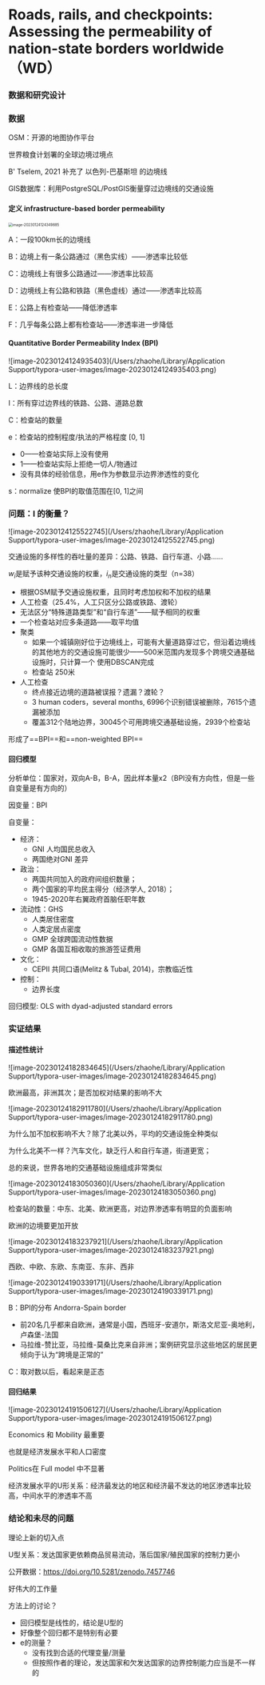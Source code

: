 # Roads, rails, and checkpoints: Assessing the permeability of nation-state borders worldwide（WD）

### 数据和研究设计

### 数据

OSM：开源的地图协作平台

世界粮食计划署的全球边境过境点

B' Tselem, 2021 补充了 以色列-巴基斯坦 的边境线



GIS数据库：利用PostgreSQL/PostGIS衡量穿过边境线的交通设施

#### 定义 infrastructure-based border permeability

<img src="/Users/zhaohe/Library/Application Support/typora-user-images/image-20230124124349885.png" alt="image-20230124124349885" style="zoom:50%;" />

A：一段100km长的边境线

B：边境上有一条公路通过（黑色实线）——渗透率比较低

C：边境线上有很多公路通过——渗透率比较高

D：边境线上有公路和铁路（黑色虚线）通过——渗透率比较高

E：公路上有检查站——降低渗透率

F：几乎每条公路上都有检查站——渗透率进一步降低

#### Quantitative Border Permeability Index (BPI)

![image-20230124124935403](/Users/zhaohe/Library/Application Support/typora-user-images/image-20230124124935403.png)

L：边界线的总长度

I：所有穿过边界线的铁路、公路、道路总数

C：检查站的数量

e：检查站的控制程度/执法的严格程度 [0, 1]

- 0——检查站实际上没有使用
- 1——检查站实际上拒绝一切人/物通过
- 没有具体的经验信息，用e作为参数显示边界渗透性的变化

s：normalize 使BPI的取值范围在[0, 1]之间

### 问题：I 的衡量？

![image-20230124125522745](/Users/zhaohe/Library/Application Support/typora-user-images/image-20230124125522745.png)

交通设施的多样性的吞吐量的差异：公路、铁路、自行车道、小路……

$w_i$是赋予该种交通设施的权重，$i_n$是交通设施的类型（n=38）

- 根据OSM赋予交通设施权重，且同时考虑加权和不加权的结果
- 人工检查（25.4%，人工只区分公路或铁路、渡轮）
- 无法区分“特殊道路类型”和“自行车道”——赋予相同的权重
- 一个检查站对应多条道路——取平均值
- 聚类
	- 如果一个城镇刚好位于边境线上，可能有大量道路穿过它，但沿着边境线的其他地方的交通设施可能很少——500米范围内发现多个跨境交通基础设施时，只计算一个 使用DBSCAN完成
	- 检查站 250米
- 人工检查
	- 终点接近边境的道路被误报？遗漏？渡轮？
	- 3 human coders，several months, 6996个识别错误被删除，7615个遗漏被添加
	- 覆盖312个陆地边界，30045个可用跨境交通基础设施，2939个检查站

形成了==BPI==和==non-weighted BPI==

#### 回归模型

分析单位：国家对，双向A-B，B-A，因此样本量x2（BPI没有方向性，但是一些自变量是有方向的）

因变量：BPI

自变量：

- 经济：
	- GNI 人均国民总收入
	- 两国绝对GNI 差异
- 政治：
	- 两国共同加入的政府间组织数量；
	- 两个国家的平均民主得分（经济学人, 2018）；
	- 1945-2020年右翼政府首脑任职年数
- 流动性：GHS
	- 人类居住密度
	- 人类定居点密度
	- GMP 全球跨国流动性数据
	- GMP 各国互相收取的旅游签证费用
- 文化：
	- CEPII 共同口语(Melitz & Tubal, 2014)，宗教临近性
- 控制：
	- 边界长度

回归模型: OLS with dyad-adjusted standard errors

### 实证结果

#### 描述性统计

![image-20230124182834645](/Users/zhaohe/Library/Application Support/typora-user-images/image-20230124182834645.png)

欧洲最高，非洲其次；是否加权对结果的影响不大

![image-20230124182911780](/Users/zhaohe/Library/Application Support/typora-user-images/image-20230124182911780.png)

为什么加不加权影响不大？除了北美以外，平均的交通设施全种类似

为什么北美不一样？汽车文化，缺乏行人和自行车道，街道更宽；

总的来说，世界各地的交通基础设施组成非常类似

![image-20230124183050360](/Users/zhaohe/Library/Application Support/typora-user-images/image-20230124183050360.png)

检查站的数量：中东、北美、欧洲更高，对边界渗透率有明显的负面影响

欧洲的边境要更加开放

![image-20230124183237921](/Users/zhaohe/Library/Application Support/typora-user-images/image-20230124183237921.png)

西欧、中欧、东欧、东南亚、东非、西非

![image-20230124190339171](/Users/zhaohe/Library/Application Support/typora-user-images/image-20230124190339171.png)

B：BPI的分布 Andorra-Spain border

- 前20名几乎都来自欧洲，通常是小国，西班牙-安道尔，斯洛文尼亚-奥地利，卢森堡-法国
- 马拉维-赞比亚，马拉维-莫桑比克来自非洲；案例研究显示这些地区的居民更倾向于认为“跨境是正常的”

C：取对数以后，看起来是正态

#### 回归结果

![image-20230124191506127](/Users/zhaohe/Library/Application Support/typora-user-images/image-20230124191506127.png)

Economics 和 Mobility 最重要

也就是经济发展水平和人口密度

Politics在 Full model 中不显著



经济发展水平的U形关系：经济最发达的地区和经济最不发达的地区渗透率比较高，中间水平的渗透率不高



### 结论和未尽的问题

理论上新的切入点

U型关系：发达国家更依赖商品贸易流动，落后国家/殖民国家的控制力更小

公开数据：https://doi.org/10.5281/zenodo.7457746



好伟大的工作量

方法上的讨论？

- 回归模型是线性的，结论是U型的
- 好像整个回归都不是特别有必要
- e的测量？
	- 没有找到合适的代理变量/测量
	- 但按照作者的理论，发达国家和欠发达国家的边界控制能力应当是不一样的





